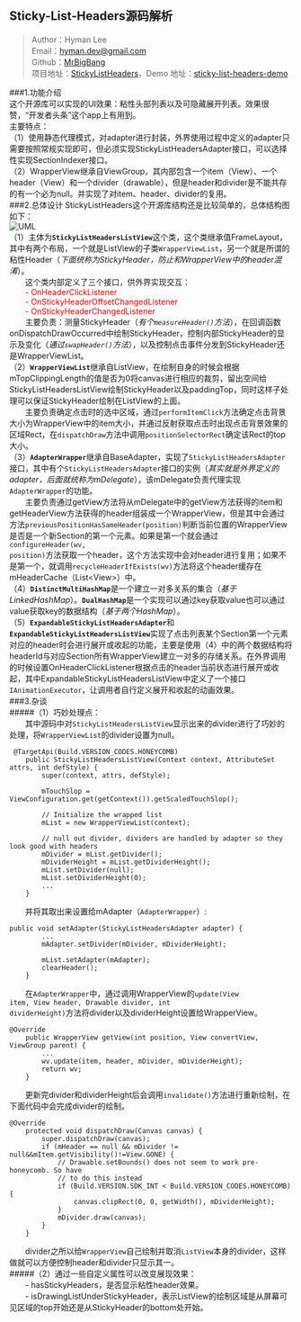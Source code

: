 Sticky-List-Headers源码解析    
----------------
>Author：Hyman Lee  
Email：hyman.dev@gmail.com  
Github：[MrBigBang](https://github.com/MrBigBang)   
> 项目地址：[StickyListHeaders](https://github.com/emilsjolander/StickyListHeaders)，Demo 地址：[sticky-list-headers-demo](https://github.com/aosp-exchange-group/android-open-project-demo/tree/master/sticky-list-headers-demo)

###1.功能介绍  
这个开源库可以实现的UI效果：粘性头部列表以及可隐藏展开列表。效果很赞，“开发者头条”这个app上有用到。  
主要特点：  
（1）使用静态代理模式，对adapter进行封装，外界使用过程中定义的adapter只需要按照常规实现即可，但必须实现StickyListHeadersAdapter接口，可以选择性实现SectionIndexer接口。  
（2）WrapperView继承自ViewGroup，其内部包含一个item（View）、一个header（View）和一个divider（drawable），但是header和divider是不能共存的有一个必为null。并实现了对item、header、divider的复用。  
###2.总体设计
StickyListHeaders这个开源库结构还是比较简单的，总体结构图如下：  
![UML](./img/uml.png)  
（1）主体为<code>**StickyListHeadersListView**</code>这个类，这个类继承值FrameLayout，其中有两个布局，一个就是ListView的子类<code>WrapperViewList</code>，另一个就是所谓的粘性Header（_下面统称为StickyHeader，防止和WrapperView中的header混淆_）。  
&emsp;&emsp;这个类内部定义了三个接口，供外界实现交互： 
<font color=red>   
&emsp;&emsp;- OnHeaderClickListener  
&emsp;&emsp;- OnStickyHeaderOffsetChangedListener  
&emsp;&emsp;- OnStickyHeaderChangedListener  
</font>
&emsp;&emsp;主要负责：测量StickyHeader（_有个<code>measureHeader()</code>方法_），在回调函数onDispatchDrawOccurred中绘制StickyHeader，控制内部StickyHeader的显示及变化（_通过<code>swapHeader()</code>方法_），以及控制点击事件分发到StickyHeader还是WrapperViewList。  
（2）<code>**WrapperViewList**</code>继承自ListView，在绘制自身的时候会根据mTopClippingLength的值是否为0将canvas进行相应的裁剪，留出空间给StickyListHeadersListView绘制StickyHeader以及paddingTop，同时这样子处理可以保证StickyHeader绘制在ListView的上面。  
&emsp;&emsp;主要负责确定点击时的选中区域，通过<code>performItemClick</code>方法确定点击背景大小为WrapperView中的item大小，并通过反射获取点击时出现点击背景效果的区域Rect，在<code>dispatchDraw</code>方法中调用<code>positionSelectorRect</code>确定该Rect的top大小。  
（3）<code>**AdapterWrapper**</code>继承自BaseAdapter，实现了<code>StickyListHeadersAdapter</code>接口，其中有个<code>StickyListHeadersAdapter</code>接口的实例（_其实就是外界定义的adapter，后面就统称为mDelegate_），该mDelegate负责代理实现<code>AdapterWrapper</code>的功能。  
&emsp;&emsp;主要负责通过getView方法将从mDelegate中的getView方法获得的item和getHeaderView方法获得的header组装成一个WrapperView，但是其中会通过方法<code>previousPositionHasSameHeader(position)</code>判断当前位置的WrapperView是否是一个新Section的第一个元素。如果是第一个就会通过<code>configureHeader(wv, position)</code>方法获取一个header，这个方法实现中会对header进行复用；如果不是第一个，就调用<code>recycleHeaderIfExists(wv)</code>方法将这个header缓存在mHeaderCache（List&lt;View&gt;）中。  
（4）<code>**DistinctMultiHashMap**</code>是一个建立一对多关系的集合（_基于LinkedHashMap_）。<code>**DualHashMap**</code>是一个实现可以通过key获取value也可以通过value获取key的数据结构（_基于两个HashMap_）。  
（5）<code>**ExpandableStickyListHeadersAdapter**</code>和<code>**ExpandableStickyListHeadersListView**</code>实现了点击列表某个Section第一个元素对应的header时会进行展开或收起的功能，主要是使用（4）中的两个数据结构将headerId与对应Section所有WrapperView建立一对多的存储关系。在外界调用的时候设置OnHeaderClickListener根据点击的header当前状态进行展开或收起，其中ExpandableStickyListHeadersListView中定义了一个接口<code>IAnimationExecutor</code>，让调用者自行定义展开和收起的动画效果。  
###3.杂谈  
#####（1）巧妙处理点：  
&emsp;&emsp;其中源码中对<code>StickyListHeadersListView</code>显示出来的divider进行了巧妙的处理，将<code>WrapperViewList</code>的divider设置为null。  
<pre><code> @TargetApi(Build.VERSION_CODES.HONEYCOMB)
    public StickyListHeadersListView(Context context, AttributeSet attrs, int defStyle) {
        super(context, attrs, defStyle);

        mTouchSlop = ViewConfiguration.get(getContext()).getScaledTouchSlop();

        // Initialize the wrapped list
        mList = new WrapperViewList(context);

        // null out divider, dividers are handled by adapter so they look good with headers
        mDivider = mList.getDivider();
        mDividerHeight = mList.getDividerHeight();
        mList.setDivider(null);
        mList.setDividerHeight(0);
        ...
    }</code></pre>
&emsp;&emsp;并将其取出来设置给mAdapter（<code>AdapterWrapper</code>）:  
<pre><code>public void setAdapter(StickyListHeadersAdapter adapter) {
        ...
        mAdapter.setDivider(mDivider, mDividerHeight);

        mList.setAdapter(mAdapter);
        clearHeader();
    }</code></pre>  
&emsp;&emsp;在<code>AdapterWrapper</code>中，通过调用WrapperView的<code>update(View item, View header, Drawable divider, int dividerHeight)</code>方法将divider以及dividerHeight设置给WrapperView。 
<pre><code>@Override
	public WrapperView getView(int position, View convertView, ViewGroup parent) {
		...
		wv.update(item, header, mDivider, mDividerHeight);
		return wv;
	}</code></pre>  
&emsp;&emsp;更新完divider和dividerHeight后会调用<code>invalidate()</code>方法进行重新绘制，在下面代码中会完成divider的绘制。  
<pre><code>@Override
	protected void dispatchDraw(Canvas canvas) {
		super.dispatchDraw(canvas);
		if (mHeader == null && mDivider != null&&mItem.getVisibility()!=View.GONE) {
			// Drawable.setBounds() does not seem to work pre-honeycomb. So have
			// to do this instead
			if (Build.VERSION.SDK_INT < Build.VERSION_CODES.HONEYCOMB) {
				canvas.clipRect(0, 0, getWidth(), mDividerHeight);
			}
			mDivider.draw(canvas);
		}
	}</code></pre>  
&emsp;&emsp;divider之所以给<code>WrapperView</code>自己绘制并取消<code>ListView</code>本身的divider，这样做就可以方便控制header和divider只显示其一。  
#####（2）通过一些自定义属性可以改变展现效果：  
&emsp;&emsp;- hasStickyHeaders，是否显示粘性header效果。  
&emsp;&emsp;- isDrawingListUnderStickyHeader，表示ListView的绘制区域是从屏幕可见区域的top开始还是从StickyHeader的bottom处开始。